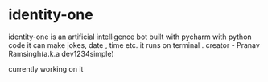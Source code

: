 # identity-one
identity-one is an artificial intelligence bot built with pycharm with python code it can make jokes, date , time etc. it runs on terminal . creator - Pranav Ramsingh(a.k.a dev1234simple)
  
  
  currently working on it
